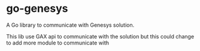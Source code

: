 # go-genesys

A Go library to communicate with Genesys solution.

This lib use GAX api to communicate with the solution but this could change to add more module to communicate with
